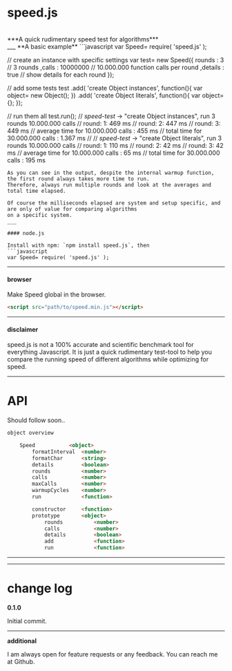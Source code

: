 speed.js
========
<br/>
***A quick rudimentary speed test for algorithms***

<br/>
___
**A basic example**
```javascript
var Speed= require( 'speed.js' );

// create an instance with specific settings
var test= new Speed({
	 rounds		: 3				// 3 rounds
	,calls		: 10000000		// 10.000.000 function calls per round
	,details	: true			// show details for each round
});

// add some tests
test
	.add( 'create Object instances', function(){
		var object= new Object();
	})
	.add( 'create Object literals', function(){
		var object= {};
	});

// run them all
test.run();
// *speed-test* -> "create Object instances", run 3 rounds 10.000.000 calls
// round: 1:    469 ms
// round: 2:    447 ms
// round: 3:    449 ms
// average time for  10.000.000 calls :    455 ms
// total time for    30.000.000 calls :  1.367 ms
//
// *speed-test* -> "create Object literals", run 3 rounds 10.000.000 calls
// round: 1:    110 ms
// round: 2:     42 ms
// round: 3:     42 ms
// average time for  10.000.000 calls :     65 ms
// total time for    30.000.000 calls :    195 ms
```
As you can see in the output, despite the internal warmup function, the first round always takes more time to run.
Therefore, always run multiple rounds and look at the averages and total time elapsed.

Of course the milliseconds elapsed are system and setup specific, and are only of value for comparing algorithms
on a specific system.
___

#### node.js

Install with npm: `npm install speed.js`, then
```javascript
var Speed= require( 'speed.js' );
```
___
#### browser
Make Speed global in the browser.
```html
<script src="path/to/speed.min.js"></script>
```
___
#### disclaimer

speed.js is not a 100% accurate and scientific benchmark tool for everything Javascript. It is just a quick
rudimentary test-tool to help you compare the running speed of different algorithms while optimizing for speed.
___

API
===

Should follow soon..

```html
object overview

	Speed			<object>
		formatInterval	<number>
		formatChar		<string>
		details			<boolean>
		rounds			<number>
		calls			<number>
		maxCalls		<number>
		warmupCycles	<number>
		run				<function>

		constructor		<function>
		prototype		<object>
			rounds			<number>
			calls			<number>
			details			<boolean>
			add				<function>
			run				<function>
```
___



___
change log
==========

**0.1.0**

Initial commit.

___
**additional**

I am always open for feature requests or any feedback. You can reach me at Github.